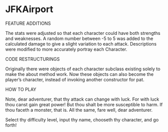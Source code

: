 # JFKAirport

FEATURE ADDITIONS

The stats were adjusted so that each character could have both strengths and weaknesses.
A random number between -5 to 5 was added to the calculated damage to give a slight variation
	to each attack. 
Descriptions were modified to more accurately portray each Character.


CODE RESTRUCTURINGS

Originally there were objects of each character subclass existing solely to make the about method work. Now these objects can also become the player’s character, instead of invoking another constructor for pat.


HOW TO PLAY

Note, dear adventurer, that thy attack can change with luck.
For with luck thou canst gain great power! But thou shalt be more susceptible to harm.
If thou faceth a monster, that is.
All the same, fare well, dear adventurer.

Select thy difficulty level, input thy name, chooseth thy character, and go forth!
